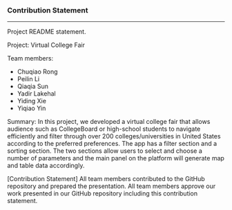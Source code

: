 ### Contribution Statement

---
Project README statement.

Project: Virtual College Fair

Team members: 
- Chuqiao Rong
- Peilin Li
- Qiaqia Sun
- Yadir Lakehal
- Yiding Xie
- Yiqiao Yin

Summary: In this project, we developed a virtual college fair that allows audience such as CollegeBoard or high-school students to navigate efficiently and filter through over 200 colleges/universities in United States according to the preferred preferences. The app has a filter section and a sorting section. The two sections allow users to select and choose a number of parameters and the main panel on the platform will generate map and table data accordingly. 

[Contribution Statement] All team members contributed to the GitHub repository and prepared the presentation. All team members approve our work presented in our GitHub repository including this contribution statement.
